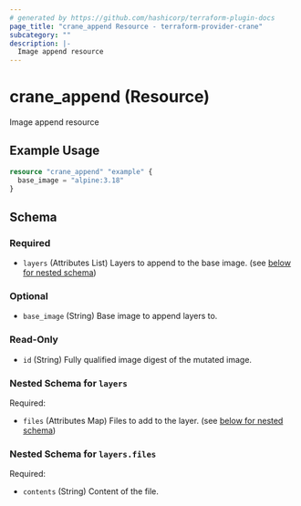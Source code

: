 ```yaml
---
# generated by https://github.com/hashicorp/terraform-plugin-docs
page_title: "crane_append Resource - terraform-provider-crane"
subcategory: ""
description: |-
  Image append resource
---
```


# crane_append (Resource)

Image append resource

## Example Usage

```terraform
resource "crane_append" "example" {
  base_image = "alpine:3.18"
}
```

<!-- schema generated by tfplugindocs -->
## Schema

### Required

- `layers` (Attributes List) Layers to append to the base image. (see [below for nested schema](#nestedatt--layers))

### Optional

- `base_image` (String) Base image to append layers to.

### Read-Only

- `id` (String) Fully qualified image digest of the mutated image.

<a id="nestedatt--layers"></a>
### Nested Schema for `layers`

Required:

- `files` (Attributes Map) Files to add to the layer. (see [below for nested schema](#nestedatt--layers--files))

<a id="nestedatt--layers--files"></a>
### Nested Schema for `layers.files`

Required:

- `contents` (String) Content of the file.


